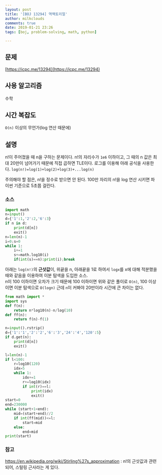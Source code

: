```yaml
---
layout: post
title: '[BOJ 13294] 역팩토리얼'
author: milkclouds
comments: true
date: 2019-01-21 23:26
tags: [boj, problem-solving, math, python]

---
```


## 문제
[https://icpc.me/13294](https://icpc.me/13294)


## 사용 알고리즘
수학

## 시간 복잡도
`O(n)` 이상의 무언가(log 연산 때문에)


## 설명
n!이 주어졌을 때 n을 구하는 문제이다.
n!의 자리수가 `1e6` 이하이고, 그 때의 n 값은 최대 20만이 넘어가기 때문에 직접 곱하면 TLE이다.
로그를 이용해 아래 공식을 사용한다.
`log(n!)=log(1)+log(2)+log(3)+...log(n)`

주의해야 할 점은, n!을 정수로 받으면 안 된다. 100만 자리의 n!을 log 연산 시키면 파이썬 기준으로 5초쯤 걸린다.


### 소스  

```python
import math
n=input()
d={'1':1,'2':2,'6':3}
if n in d:
	print(d[n])
	exit()
n=len(n)-1
i=0;s=0
while 1:
	i+=1
	s+=math.log10(i)
	if(int(s)==n):print(i);break
```

아래는 `log(n!)`의 **근삿값**이, 위끝을 n, 아래끝을 1로 하여서 `logx`를 x에 대해 적분했을 때와 같음을 이용하여 이분 탐색을 도입한 소스.  
n이 100 이하이면 오차가 크기 때문에 100 이하이면 위와 같은 풀이로 `O(n)`, 100 이상이면 이분 탐색으로 `O(logn)`
근데 `n`이 커봐야 20만이라 시간에 큰 차이는 없다.
```python
from math import *
import sys
def f(n):
	return n*log10(n)-n/log(10)
def ff(n):
	return f(n)-f(1)

n=input().rstrip()
d={'1':'1','2':'2','6':'3','24':'4','120':5}
if d.get(n):
	print(d[n])
	exit()

l=len(n)-1
if l<100:
	r=log10(120)
	idx=5
	while 1:
		idx+=1
		r+=log10(idx)
		if int(r)==l:
			print(idx)
			exit()
start=0
end=230000
while (start+1<end):
	mid=(start+end)//2
	if int(ff(mid))<=l:
		start=mid
	else:
		end=mid
print(start)
```

### 참고
https://en.wikipedia.org/wiki/Stirling%27s_approximation
: n!의 근삿값과 관련되어, 스털링 근사라는 게 있다.